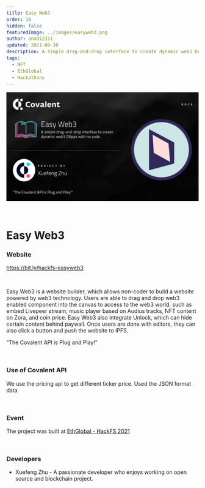```yaml
---
title: Easy Web3
order: 10
hidden: false
featuredImage: ../images/easyweb3.png
author: anadi2311
updated: 2021-08-30
description: A simple drag-and-drop interface to create dynamic web3 DApps with no code. 
tags:
  - NFT
  - EthGlobal
  - Hackathons
---
```


![Easy Web3 Banner](../images/easyweb3.png)

&nbsp;
# Easy Web3

### Website
https://bit.ly/hackfs-easyweb3

&nbsp;

Easy Web3 is a website builder, which allows non-coder to build a website powered by web3 technology. Users are able to drag and drop web3 enabled component into the canvas to access to the web3 world, such as embed Livepeer stream, music player based on Audius tracks, NFT content on Zora, and coin price. Easy Web3 also integrate Unlock, which can hide certain content behind paywall. Once users are done with editors, they can also click a button and push the website to IPFS.
<Aside>

“The Covalent API is Plug and Play!”

</Aside>

&nbsp;
### Use of Covalent API
We use the pricing api to get different ticker price. Used the JSON format data

&nbsp;
### Event
The project was built at [EthGlobal - HackFS 2021](https://www.covalenthq.com/blog/hackfs-winners-announcment/)

&nbsp;
### Developers

- Xuefeng Zhu - A passionate developer who enjoys working on open source and blockchain project.
